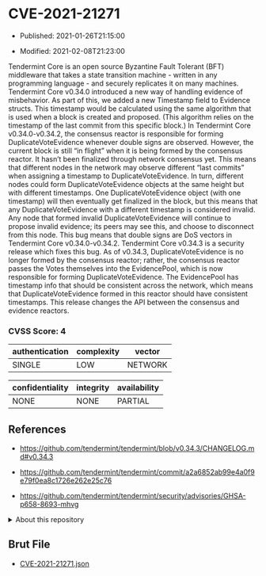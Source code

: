 # CVE-2021-21271

- Published: 2021-01-26T21:15:00

- Modified: 2021-02-08T21:23:00

Tendermint Core is an open source Byzantine Fault Tolerant (BFT) middleware that takes a state transition machine - written in any programming language - and securely replicates it on many machines. Tendermint Core v0.34.0 introduced a new way of handling evidence of misbehavior. As part of this, we added a new Timestamp field to Evidence structs. This timestamp would be calculated using the same algorithm that is used when a block is created and proposed. (This algorithm relies on the timestamp of the last commit from this specific block.) In Tendermint Core v0.34.0-v0.34.2, the consensus reactor is responsible for forming DuplicateVoteEvidence whenever double signs are observed. However, the current block is still “in flight” when it is being formed by the consensus reactor. It hasn’t been finalized through network consensus yet. This means that different nodes in the network may observe different “last commits” when assigning a timestamp to DuplicateVoteEvidence. In turn, different nodes could form DuplicateVoteEvidence objects at the same height but with different timestamps. One DuplicateVoteEvidence object (with one timestamp) will then eventually get finalized in the block, but this means that any DuplicateVoteEvidence with a different timestamp is considered invalid. Any node that formed invalid DuplicateVoteEvidence will continue to propose invalid evidence; its peers may see this, and choose to disconnect from this node. This bug means that double signs are DoS vectors in Tendermint Core v0.34.0-v0.34.2. Tendermint Core v0.34.3 is a security release which fixes this bug. As of v0.34.3, DuplicateVoteEvidence is no longer formed by the consensus reactor; rather, the consensus reactor passes the Votes themselves into the EvidencePool, which is now responsible for forming DuplicateVoteEvidence. The EvidencePool has timestamp info that should be consistent across the network, which means that DuplicateVoteEvidence formed in this reactor should have consistent timestamps. This release changes the API between the consensus and evidence reactors.

### CVSS Score: **4**

| authentication | complexity | vector |
| --- | --- | --- |
| SINGLE | LOW | NETWORK |

| confidentiality | integrity | availability |
| --- | --- | --- |
| NONE | NONE | PARTIAL |

## References

* https://github.com/tendermint/tendermint/blob/v0.34.3/CHANGELOG.md#v0.34.3

* https://github.com/tendermint/tendermint/commit/a2a6852ab99e4a0f9e79f0ea8c1726e262e25c76

* https://github.com/tendermint/tendermint/security/advisories/GHSA-p658-8693-mhvg

<details>
<summary>About this repository</summary> 

  This repository is part of the project [Live Hack CVE](https://github.com/Live-Hack-CVE). Main website can be found [www.live-hack.org](https://www.live-hack.org) 
  
  Made by [Sn0wAlice](https://github.com/Sn0wAlice) for the people that care about security and need to have a feed of the latest CVEs. Hope you enjoy it, don't forget to star the repo and follow me on [Twitter](https://twitter.com/Sn0wAlice) and [Github](https://github.com/Sn0wAlice). And that is my [personnal website](https://www.alice-snow.me/)

  - [Home Page](https://github.com/Live-Hack-CVE)
  - [Framework](https://github.com/Live-Hack-CVE/cve-framework)
  - [CVE database](https://github.com/Live-Hack-CVE/full_database)
  - [Changelog](https://github.com/Live-Hack-CVE/Changelog)
</details>

## Brut File

* [CVE-2021-21271.json](https://raw.githubusercontent.com/Live-Hack-CVE/full_database/main/cves/2021/CVE-2021-21271.json)

